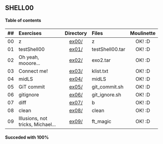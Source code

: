 ## SHELL00

#### Table of contents

|  ##  |			Exercises				|	Directory	|	Files			| Moulinette	|
|:----:|:-----------------------------------|:-------------:|:------------------|:-------------:|
|  00  |z 						|	[ex00/](https://github.com/somedevv/42-C-Piscine/tree/master/Shell00/ex00) 		|z	| OK! :D |
|  01  |testShell00								|	[ex01/](https://github.com/somedevv/442-C-Piscine/tree/master/Shell00/ex01)		|testShell00.tar			| OK! :D |
|  02  |Oh yeah, mooore...							|	[ex02/](https://github.com/somedevv/42-C-Piscine/tree/master/Shell00/ex02)		|exo2.tar		| OK! :D |
|  03  |Connect me!									|	[ex03/](https://github.com/somedevv/42-C-Piscine/tree/master/Shell00/ex03)		|klist.txt				| OK! :D |
|  04  |midLS					|	[ex04/](https://github.com/somedevv/42-C-Piscine/tree/master/Shell00/ex04)		|midLS	| OK! :D |
|  05  |GiT commit								|	[ex05/](https://github.com/somedevv/42-C-Piscine/tree/master/Shell00/ex05)		|git_commit.sh			| OK! :D |
|  06  |gitignore							|	[ex06/](https://github.com/somedevv/42-C-Piscine/tree/master/Shell00/ex06)		|git_ignore.sh		| OK! :D |
|  07  |diff									|	[ex07/](https://github.com/somedevv/42-C-Piscine/tree/master/Shell00/ex07)		|b				| OK! :D |
|  08  |clean							|	[ex08/](https://github.com/somedevv/42-C-Piscine/tree/master/Shell00/ex08)		|clean		| OK! :D |
|  09  |Illusions, not tricks, Michael...							|	[ex09/](https://github.com/somedevv/42-C-Piscine/tree/master/Shell00/ex09)		|ft_magic		| OK! :D |

#### Succeded with 100%
